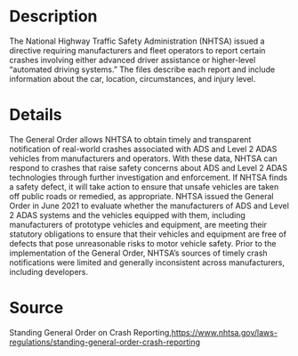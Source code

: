 # Description

The National Highway Traffic Safety Administration (NHTSA) issued a directive requiring manufacturers and fleet operators to report certain crashes involving either advanced driver assistance or higher-level “automated driving systems.” The files describe each report and include information about the car, location, circumstances, and injury level.

# Details

The General Order allows NHTSA to obtain timely and transparent notification of real-world crashes associated with ADS and Level 2 ADAS vehicles from manufacturers and operators. With these data, NHTSA can respond to crashes that raise safety concerns about ADS and Level 2 ADAS technologies through further investigation and enforcement. If NHTSA finds a safety defect, it will take action to ensure that unsafe vehicles are taken off public roads or remedied, as appropriate.
NHTSA issued the General Order in June 2021 to evaluate whether the manufacturers of ADS and Level 2 ADAS systems and the vehicles equipped with them, including manufacturers of prototype vehicles and equipment, are meeting their statutory obligations to ensure that their vehicles and equipment are free of defects that pose unreasonable risks to motor vehicle safety. Prior to the implementation of the General Order, NHTSA’s sources of timely crash notifications were limited and generally inconsistent across manufacturers, including developers.

# Source

Standing General Order on Crash Reporting,https://www.nhtsa.gov/laws-regulations/standing-general-order-crash-reporting
